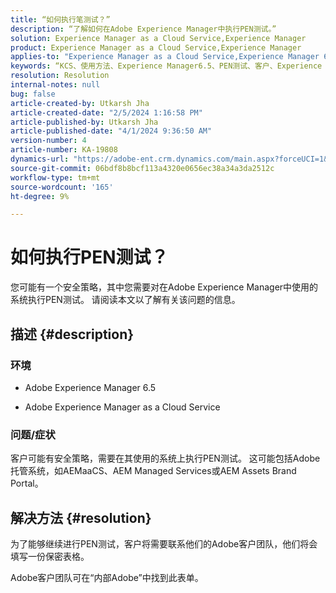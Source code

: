```yaml
---
title: “如何执行笔测试？”
description: “了解如何在Adobe Experience Manager中执行PEN测试。”
solution: Experience Manager as a Cloud Service,Experience Manager
product: Experience Manager as a Cloud Service,Experience Manager
applies-to: "Experience Manager as a Cloud Service,Experience Manager 6.5"
keywords: “KCS、使用方法、Experience Manager6.5、PEN测试、客户、Experience Manager云服务、AEM”
resolution: Resolution
internal-notes: null
bug: false
article-created-by: Utkarsh Jha
article-created-date: "2/5/2024 1:16:58 PM"
article-published-by: Utkarsh Jha
article-published-date: "4/1/2024 9:36:50 AM"
version-number: 4
article-number: KA-19808
dynamics-url: "https://adobe-ent.crm.dynamics.com/main.aspx?forceUCI=1&pagetype=entityrecord&etn=knowledgearticle&id=a150aed5-28c4-ee11-9079-6045bd006b25"
source-git-commit: 06bdf8b8bcf113a4320e0656ec38a34a3da2512c
workflow-type: tm+mt
source-wordcount: '165'
ht-degree: 9%

---
```


# 如何执行PEN测试？


您可能有一个安全策略，其中您需要对在Adobe Experience Manager中使用的系统执行PEN测试。 请阅读本文以了解有关该问题的信息。

## 描述 {#description}


### <b>环境</b>

- Adobe Experience Manager 6.5


- Adobe Experience Manager as a Cloud Service




### <b>问题/症状</b>

客户可能有安全策略，需要在其使用的系统上执行PEN测试。 这可能包括Adobe托管系统，如AEMaaCS、AEM Managed Services或AEM Assets Brand Portal。


## 解决方法 {#resolution}


为了能够继续进行PEN测试，客户将需要联系他们的Adobe客户团队，他们将会填写一份保密表格。

Adobe客户团队可在“内部Adobe”中找到此表单。
